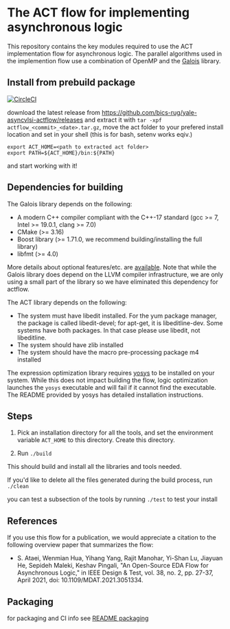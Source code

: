 # The ACT flow for implementing asynchronous logic

This repository contains the key modules required to use the ACT implementation flow for asynchronous logic.
The parallel algorithms used in the implemention flow use a combination of OpenMP and the [Galois](https://github.com/IntelligentSoftwareSystems/Galois)
library. 

## Install from prebuild package

[![CircleCI](https://dl.circleci.com/status-badge/img/gh/bics-rug/yale-asyncvlsi-actflow/tree/main.svg?style=svg)](https://dl.circleci.com/status-badge/redirect/gh/bics-rug/yale-asyncvlsi-actflow/tree/main)

download the latest release from https://github.com/bics-rug/yale-asyncvlsi-actflow/releases and extract it with `tar -xpf actflow_<commit>_<date>.tar.gz`, move the act folder to your prefered install location and
set in your shell (this is for bash, setenv works eqiv.)
```
export ACT_HOME=<path to extracted act folder>
export PATH=${ACT_HOME}/bin:${PATH}
```

and start working with it!

## Dependencies for building

The Galois library depends on the following:

* A modern C++ compiler compliant with the C++-17 standard (gcc >= 7, Intel >= 19.0.1, clang >= 7.0)
* CMake (>= 3.16)
* Boost library (>= 1.71.0, we recommend building/installing the full library)
* libfmt (>= 4.0)

More details about optional features/etc. are [available](https://github.com/IntelligentSoftwareSystems/Galois).
Note that while the Galois library does depend on the LLVM compiler infrastructure, we are only using a small part
of the library so we have eliminated this dependency for actflow.

The ACT library depends on the following:

* The system must have libedit installed. For the yum package manager, the package is called libedit-devel; for apt-get, it is libeditline-dev. Some systems have both packages. In that case please use libedit, not libeditline.
* The system should have zlib installed
* The system should have the macro pre-processing package m4 installed

The expression optimization library requires [yosys](https://github.com/YosysHQ/yosys) to be installed on your system.
While this does not impact building the flow, logic optimization launches the `yosys` executable and will fail if it cannot find the executable. 
The README provided by yosys has detailed installation instructions.


## Steps

1. Pick an installation directory for all the tools, and set the environment variable `ACT_HOME` to this directory. Create this directory.

2. Run `./build`

This should build and install all the libraries and tools needed.

If you'd like to delete all the files generated during the build process, run `./clean`

you can test a subsection of the tools by running `./test` to test your install

## References

If you use this flow for a publication, we would appreciate a citation to the following overview paper that summarizes the flow:

   * S. Ataei, Wenmian Hua, Yihang Yang, Rajit Manohar, Yi-Shan Lu, Jiayuan He, Sepideh Maleki, Keshav Pingali, "An Open-Source EDA Flow for Asynchronous Logic," in IEEE Design & Test, vol. 38, no. 2, pp. 27-37, April 2021, doi: 10.1109/MDAT.2021.3051334.

## Packaging

for packaging and CI info see [README packaging](packaging/README.md)
